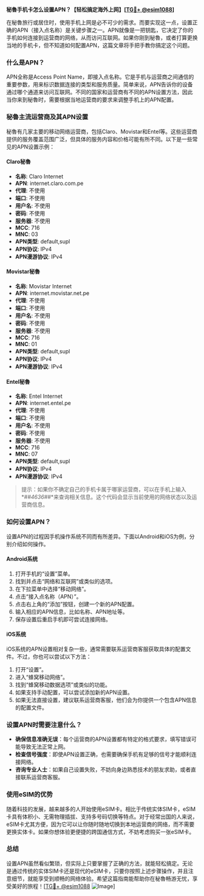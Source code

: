 **秘魯手机卡怎么设置APN？【轻松搞定海外上网】[[TG💪+ @esim1088](https://t.me/s/esim1088)]**

在秘魯旅行或居住时，使用手机上网是必不可少的需求。而要实现这一点，设置正确的APN（接入点名称）是关键步骤之一。APN就像是一把钥匙，它决定了你的手机如何连接到运营商的网络，从而访问互联网。如果你刚到秘魯，或者打算更换当地的手机卡，但不知道如何配置APN，这篇文章将手把手教你搞定这个问题。

### 什么是APN？

APN全称是Access Point Name，即接入点名称。它是手机与运营商之间通信的重要参数，用来标识数据连接的类型和服务质量。简单来说，APN告诉你的设备通过哪个通道来访问互联网。不同的国家和运营商有不同的APN设置方法，因此当你来到秘魯时，需要根据当地运营商的要求来调整手机上的APN配置。

### 秘魯主流运营商及其APN设置

秘魯有几家主要的移动网络运营商，包括Claro、Movistar和Entel等。这些运营商提供的服务覆盖范围广泛，但具体的服务内容和价格可能有所不同。以下是一些常见的APN设置示例：

#### Claro秘魯
- **名称**: Claro Internet
- **APN**: internet.claro.com.pe
- **代理**: 不使用
- **端口**: 不使用
- **用户名**: 不使用
- **密码**: 不使用
- **服务器**: 不使用
- **MCC**: 716
- **MNC**: 03
- **APN类型**: default,supl
- **APN协议**: IPv4
- **APN漫游协议**: IPv4

#### Movistar秘魯
- **名称**: Movistar Internet
- **APN**: internet.movistar.net.pe
- **代理**: 不使用
- **端口**: 不使用
- **用户名**: 不使用
- **密码**: 不使用
- **服务器**: 不使用
- **MCC**: 716
- **MNC**: 01
- **APN类型**: default,supl
- **APN协议**: IPv4
- **APN漫游协议**: IPv4

#### Entel秘魯
- **名称**: Entel Internet
- **APN**: internet.entel.pe
- **代理**: 不使用
- **端口**: 不使用
- **用户名**: 不使用
- **密码**: 不使用
- **服务器**: 不使用
- **MCC**: 716
- **MNC**: 07
- **APN类型**: default,supl
- **APN协议**: IPv4
- **APN漫游协议**: IPv4

> 提示：如果你不确定自己的手机卡属于哪家运营商，可以在手机上输入*#*#4636#*#*来查询相关信息。这个代码会显示当前使用的网络状态以及运营商信息。

### 如何设置APN？

设置APN的过程因手机操作系统不同而有所差异。下面以Android和iOS为例，分别介绍如何操作。

#### Android系统
1. 打开手机的“设置”菜单。
2. 找到并点击“网络和互联网”或类似的选项。
3. 在下拉菜单中选择“移动网络”。
4. 点击“接入点名称（APN）”。
5. 点击右上角的“添加”按钮，创建一个新的APN配置。
6. 输入相应的APN信息，比如名称、APN地址等。
7. 保存设置后重启手机即可尝试连接网络。

#### iOS系统
iOS系统的APN设置相对复杂一些，通常需要联系运营商客服获取具体的配置文件。不过，你也可以尝试以下方法：
1. 打开“设置”。
2. 进入“蜂窝移动网络”。
3. 找到“蜂窝移动数据选项”或类似的功能。
4. 如果支持手动配置，可以尝试添加新的APN设置。
5. 如果无法直接设置，建议联系运营商客服，他们会为你提供一个包含APN信息的配置文件。

### 设置APN时需要注意什么？

- **确保信息准确无误**：每个运营商的APN设置都有特定的格式要求，填写错误可能导致无法正常上网。
- **检查信号强度**：即使APN设置正确，也需要确保手机有足够的信号才能顺利连接网络。
- **咨询专业人士**：如果自己设置失败，不妨向身边熟悉技术的朋友求助，或者直接联系运营商客服。

### 使用eSIM的优势

随着科技的发展，越来越多的人开始使用eSIM卡。相比于传统实体SIM卡，eSIM卡具有体积小、无需物理插拔、支持多号码切换等特点。对于经常出国的人来说，eSIM卡尤其方便，因为它可以让你随时随地切换到本地运营商的网络，而不需要更换实体卡。如果你想体验更便捷的跨国通信方式，不妨考虑购买一张eSIM卡。

### 总结

设置APN虽然看似繁琐，但实际上只要掌握了正确的方法，就能轻松搞定。无论是通过传统的实体SIM卡还是现代的eSIM卡，只要你按照上述步骤操作，并且注意细节，就能享受到顺畅的网络体验。希望这篇指南能帮助你在秘魯畅游无忧，享受美好的旅程！[[TG💪+ @esim1088](https://t.me/s/esim1088) ![Image](https://i.postimg.cc/4NQfJmqS/Snipaste-2025-05-13-00-14-12.png)]